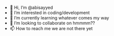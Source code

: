 - 👋 Hi, I’m @abisayyed
- 👀 I’m interested in coding/development
- 🌱 I’m currently learning whatever comes my way
- 💞️ I’m looking to collaborate on hmmmm??
- 📫 How to reach me we are not there yet

<!---
abisayyed/abisayyed is a ✨ special ✨ repository because its `README.md` (this file) appears on your GitHub profile.
You can click the Preview link to take a look at your changes.
--->
